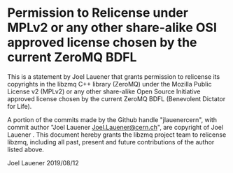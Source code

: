 # Permission to Relicense under MPLv2 or any other share-alike OSI approved license chosen by the current ZeroMQ BDFL

This is a statement by Joel Lauener
that grants permission to relicense its copyrights in the libzmq C++
library (ZeroMQ) under the Mozilla Public License v2 (MPLv2) or any other 
share-alike Open Source Initiative approved license chosen by the current 
ZeroMQ BDFL (Benevolent Dictator for Life).

A portion of the commits made by the Github handle "jlauenercern", with
commit author "Joel Lauener <Joel.Lauener@cern.ch>", are copyright of Joel Lauener .
This document hereby grants the libzmq project team to relicense libzmq, 
including all past, present and future contributions of the author listed above.

Joel Lauener 
2019/08/12